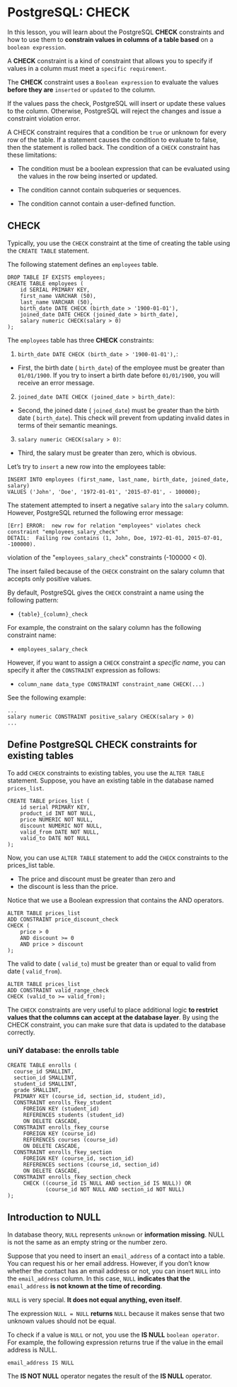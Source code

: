 # PostgreSQL: CHECK

In this lesson, you will learn about the PostgreSQL **CHECK** constraints and how to use them to **constrain values in columns of a table based** on a `boolean expression`.

A **CHECK** constraint is a kind of constraint that allows you to specify if values in a column must meet a `specific requirement`.

The **CHECK** constraint uses a `Boolean expression` to evaluate the values **before they are** `inserted` or `updated` to the column.

If the values pass the check, PostgreSQL will insert or update these values to the column. Otherwise, PostgreSQL will reject the changes and issue a constraint violation error.

A CHECK constraint requires that a condition be `true` or unknown for every row of the table. If a statement causes the condition to evaluate to false, then the statement is rolled back. The condition of a `CHECK` constraint has these limitations:

- The condition must be a boolean expression that can be evaluated using the values in the row being inserted or updated.

- The condition cannot contain subqueries or sequences.

- The condition cannot contain a user-defined function.

## CHECK

Typically, you use the `CHECK` constraint at the time of creating the table using the `CREATE TABLE` statement.

The following statement defines an `employees` table.

```console
DROP TABLE IF EXISTS employees;
CREATE TABLE employees (
	id SERIAL PRIMARY KEY,
	first_name VARCHAR (50),
	last_name VARCHAR (50),
	birth_date DATE CHECK (birth_date > '1900-01-01'),
	joined_date DATE CHECK (joined_date > birth_date),
	salary numeric CHECK(salary > 0)
);
```

The  `employees` table has three **CHECK** constraints:

1. `birth_date DATE CHECK (birth_date > '1900-01-01'),`:
  - First, the birth date ( `birth_date`) of the employee must be greater than `01/01/1900`. If you try to insert a birth date before `01/01/1900`, you will receive an error message.
2. `joined_date DATE CHECK (joined_date > birth_date)`:
  - Second, the joined date ( `joined_date`) must be greater than the birth date ( `birth_date`). This check will prevent from updating invalid dates in terms of their semantic meanings.
3. `salary numeric CHECK(salary > 0)`:
  - Third, the salary must be greater than zero, which is obvious.

Let’s try to `insert` a new row into the employees table:

```console
INSERT INTO employees (first_name, last_name, birth_date, joined_date, salary)
VALUES ('John', 'Doe', '1972-01-01', '2015-07-01', - 100000);
```
The statement attempted to insert a negative `salary` into the `salary` column. However, PostgreSQL returned the following error message:

```console
[Err] ERROR:  new row for relation "employees" violates check constraint "employees_salary_check"
DETAIL:  Failing row contains (1, John, Doe, 1972-01-01, 2015-07-01, -100000).
```

violation of the "`employees_salary_check`" constraints (-100000 < 0).

The insert failed because of the `CHECK` constraint on the salary column that accepts only positive values.

By default, PostgreSQL gives the `CHECK` constraint a name using the following pattern:

- `{table}_{column}_check`

For example, the constraint on the salary column has the following constraint name:

- `employees_salary_check`

However, if you want to assign a `CHECK` constraint a *specific name*, you can specify it after the `CONSTRAINT` expression as follows:

- `column_name data_type CONSTRAINT constraint_name CHECK(...)`

See the following example:

```console
...
salary numeric CONSTRAINT positive_salary CHECK(salary > 0)
...
```

## Define PostgreSQL CHECK constraints for existing tables

To add `CHECK` constraints to existing tables, you use the `ALTER TABLE` statement. Suppose, you have an existing table in the database named `prices_list`.

```console
CREATE TABLE prices_list (
	id serial PRIMARY KEY,
	product_id INT NOT NULL,
	price NUMERIC NOT NULL,
	discount NUMERIC NOT NULL,
	valid_from DATE NOT NULL,
	valid_to DATE NOT NULL
);
```

Now, you can use `ALTER TABLE` statement to add the `CHECK` constraints to the prices_list table.
- The price and discount must be greater than zero and
- the discount is less than the price.

Notice that we use a Boolean expression that contains the AND operators.

```console
ALTER TABLE prices_list
ADD CONSTRAINT price_discount_check
CHECK (
	price > 0
	AND discount >= 0
	AND price > discount
);
```

The valid to date ( `valid_to`) must be greater than or equal to valid from date ( `valid_from`).

```console
ALTER TABLE prices_list
ADD CONSTRAINT valid_range_check
CHECK (valid_to >= valid_from);
```

The `CHECK` constraints are very useful to place additional logic **to restrict values that the columns can accept at the database layer**. By using the CHECK constraint, you can make sure that data is updated to the database correctly.

### uniY database: the enrolls table

```console
CREATE TABLE enrolls (
  course_id SMALLINT,
  section_id SMALLINT,
  student_id SMALLINT,
  grade SMALLINT,
  PRIMARY KEY (course_id, section_id, student_id),
  CONSTRAINT enrolls_fkey_student
     FOREIGN KEY (student_id)
     REFERENCES students (student_id)
     ON DELETE CASCADE,
  CONSTRAINT enrolls_fkey_course
     FOREIGN KEY (course_id)
     REFERENCES courses (course_id)
     ON DELETE CASCADE,
  CONSTRAINT enrolls_fkey_section
     FOREIGN KEY (course_id, section_id)
     REFERENCES sections (course_id, section_id)
     ON DELETE CASCADE,
  CONSTRAINT enrolls_fkey_section_check
     CHECK ((course_id IS NULL AND section_id IS NULL)) OR
            (course_id NOT NULL AND section_id NOT NULL)
);
```



## Introduction to NULL

In database theory, `NULL` represents `unknown` or **information missing**. NULL is not the same as an empty string or the number zero.

Suppose that you need to insert an `email_address` of a contact into a table. You can request his or her email address. However, if you don’t know whether the contact has an email address or not, you can insert `NULL` into the `email_address` column. In this case, `NULL` **indicates that the** `email_address` **is not known at the time of recording**.

`NULL` is very special. **It does not equal anything, even itself**.

The expression `NULL = NULL` **returns** `NULL` because it makes sense that two unknown values should not be equal.

To check if a value is `NULL` or not, you use the **IS NULL** `boolean operator`. For example, the following expression returns true if the value in the email address is NULL.

```console
email_address IS NULL
```

The **IS NOT NULL** operator negates the result of the **IS NULL** operator.
